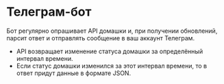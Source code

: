 # Телеграм-бот

Бот регулярно опрашивает API домашки и, при получении обновлений, парсит ответ и отправлять сообщение в ваш аккаунт Телеграм.

- API возвращает изменение статуса домашки за определённый интервал времени.
- Если статус домашки изменился за этот интервал времени, то в ответ придут данные в формате JSON.

